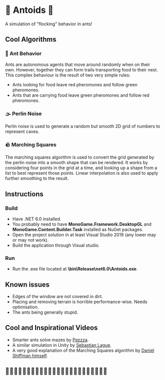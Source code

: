 ﻿# 🐜 Antoids 🐜
A simulation of "flocking" behavior in ants!

## Cool Algorithms

### 🐜 Ant Behavior
Ants are autonomous agents that move around randomly when on their own. However, together they can form trails transporting food to their nest. This complex behaviour is the result of two very simple rules:
* Ants looking for food leave red pheromones and follow green pheromones.
* Ants that are carrying food leave green pheromones and follow red pheromones.

### 🌫️ Perlin Noise
Perlin noise is used to generate a random but smooth 2D grid of numbers to represent caves.

### 🪨 Marching Squares
The marching squares algorithm is used to convert the grid generated by the perlin noise into a smooth shape that can be rendered. It works by considering four points in the grid at a time, and looking up a shape from a list to best represent those points. Linear interpolation is also used to apply further smoothing to the result. 

## Instructions

### Build
* Have .NET 6.0 installed.
* You probably need to have <b>MonoGame.Framework.DesktopGL</b> and <b>MonoGame.Content.Builder.Task</b> installed as NuGet packages.
* Open the project solution in at least Visual Studio 2019 (any lower may or may not work).
* Build the application through Visual studio.
 
### Run
* Run the .exe file located at <b>\bin\Release\net6.0\Antoids.exe</b>.

## Known issues
* Edges of the window are not covered in dirt.
* Placing and removing terrain is horrible performance-wise. Needs optimisation.
* The ants being generally stupid.

## Cool and Inspirational Videos
* Smarter ants solve mazes by [Pezzza](https://youtu.be/V1GeNm2D2DU).
* A similar simulation in Unity by [Sebastian Lague](https://youtu.be/X-iSQQgOd1A).
* A very good explanation of the Marching Squares algorithm by [Daniel Shiffman himself](https://youtu.be/0ZONMNUKTfU).

## 🐜🐜🐜🐜🐜🐜🐜🐜🐜🐜🐜🐜🐜🐜🐜🐜🐜🐜🐜🐜🐜🐜🐜🐜
